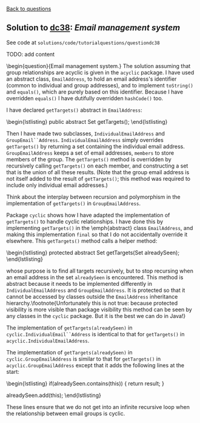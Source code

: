 [Back to questions](../README.md)

## Solution to [dc38](../questions/dc38): *Email management system*

See code at `solutions/code/tutorialquestions/questiondc38`

TODO: add content


\begin{question}{Email management system.}
The solution assuming that group relationships are acyclic is given in the `acyclic` package.  I have used an abstract class, `EmailAddress`,
to hold an email address's identifier (common to individual and group addresses), and to implement `toString()` and `equals()`, which are purely
based on this identifier.  Because I have overridden `equals()` I have dutifully overridden `hashCode()` too.

I have declared `getTargets()` abstract in `EmailAddress`:

\begin{lstlisting}
public abstract Set<EmailAddress> getTargets();
\end{lstlisting}

Then I have made two subclasses, `IndividualEmailAddress` and `GroupEmail``Address`.  `IndividualEmailAddress` simply overrides `getTargets()` by returning a set
containing the individual email address. `GroupEmailAddress` keeps a set of email addresses, `members` to store members of the group.  The `getTargets()` method is overridden
by recursively calling `getTargets()` on each member, and constructing a set that is the union of all these results.  (Note that the group email address is not itself added to the result of `getTargets()`;
this method was required to include only individual email addresses.)

Think about the interplay between recursion and polymorphism in the implementation of `getTargets()` in `GroupEmailAddress`.

Package `cyclic` shows how I have adapted the implementation of `getTargets()` to handle cyclic relationships.  I have done this by implementing `getTargets()` in
the \emph{abstract} class `EmailAddress`, and making this implementation `final` so that I do not accidentally override it elsewhere.  This `getTargets()` method calls
a helper method:

\begin{lstlisting}
protected abstract Set<EmailAddress> getTargets(Set<EmailAddress> alreadySeen);
\end{lstlisting}

whose purpose is to find all targets recursively, but to stop recursing when an email address in the set `alreadySeen` is encountered.  This method
is abstract because it needs to be implemented differently in `IndividualEmailAddress` and `GroupEmailAddress`.  It is protected so that
it cannot be accessed by classes outside the `EmailAddress` inheritance hierarchy.\footnote{Unfortunately this is not true: because protected visibility is
more visible than package visibility this method can be seen by any classes in the `cyclic` package.  But it is the best we can do in Java!}

The implementation of `getTargets(alreadySeen)` in `cyclic.IndividualEmail``Address` is identical to that for `getTargets()` in
`acyclic.IndividualEmailAddress`.

The implementation of `getTargets(alreadySeen)` in `cyclic.GroupEmailAddress` is similar to that for `getTargets()` in `acyclic.GroupEmailAddress`
except that it adds the following lines at the start:

\begin{lstlisting}
if(alreadySeen.contains(this)) {
  return result;
}
		
alreadySeen.add(this);
\end{lstlisting}

These lines ensure that we do not get into an infinite recursive loop when the relationship between email groups is cyclic.


